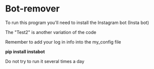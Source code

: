 # Bot-remover
To run this program you'll need to install the Instagram bot (Insta bot)

The "Test2" is another variation of the code

Remember to add your log in info into the my_config file


**__pip install instabot__**


Do not try to run it several times a day
